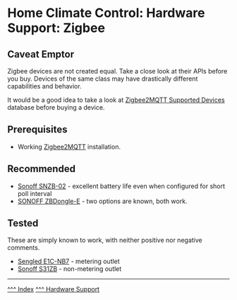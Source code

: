 Home Climate Control: Hardware Support: Zigbee
==

## Caveat Emptor

Zigbee devices are not created equal. Take a close look at their APIs before you buy. Devices of the same class may have drastically different capabilities and behavior.

It would be a good idea to take a look at [Zigbee2MQTT Supported Devices](https://www.zigbee2mqtt.io/supported-devices/) database before buying a device.

## Prerequisites

* Working [Zigbee2MQTT](https://www.zigbee2mqtt.io/) installation.

## Recommended

* [Sonoff SNZB-02](https://www.zigbee2mqtt.io/devices/SNZB-02_EFEKTA.html) - excellent battery life even when configured for short poll interval
* [SONOFF ZBDongle-E](https://www.zigbee2mqtt.io/devices/ZBDongle-E.html) - two options are known, both work.

## Tested

These are simply known to work, with neither positive nor negative comments.

* [Sengled E1C-NB7](https://www.zigbee2mqtt.io/devices/E1C-NB7.html#sengled-e1c-nb7) - metering outlet
* [Sonoff S31ZB](https://www.zigbee2mqtt.io/devices/S31ZB.html#sonoff-s31zb) - non-metering outlet

---
[^^^ Index](../index.md)
[^^^ Hardware Support](./index.md)
